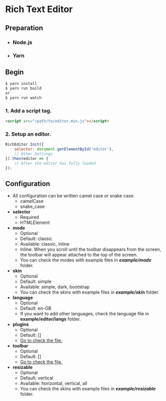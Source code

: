 # Rich Text Editor

## Preparation
- ### Node.js
- ### Yarn

## Begin
```bash
$ yarn install
$ yarn run build
or
$ yarn run watch
```

### 1. Add a script tag.
```html
<script src="/path/to/editor.min.js"></script>
```

### 2. Setup an editor.
```javascript
RichEditor.Init({
	selector: document.getElementById('editor'),
	// Other Settings
}).then(editor => {
	// After the editor has fully loaded
});
```

## Configuration
- All configuration can be written camel case or snake case.
	- camelCase
	- snake_case
- **selector**
	- Required
	- HTMLElement
- **mode**
	- Optional
	- Default: classic
	- Available: classic, inline
	- Inline: When you scroll until the toolbar disappears from the screen, the toolbar will appear attached to the top of the screen.
	- You can check the modes with example files in ***example/mode*** folder.
- **skin**
	- Optional
	- Default: simple
	- Available: simple, dark, bootstrap
	- You can check the skins with example files in ***example/skin*** folder.
- **language**
	- Optional
	- Default: en-GB
	- If you want to add other languages, check the language file in **example/editor/langs** folder.
- **plugins**
	- Optional
	- Default: []
	- [Go to check the file.](https://github.com/dynafer/rich-text-editor/example/plugins/README.md)
- **toolbar**
	- Optional
	- Default: []
	- [Go to check the file.](https://github.com/dynafer/rich-text-editor/example/toolbar/README.md)
- **resizable**
	- Optional
	- Default: vertical
	- Available: horizontal, vertical, all
	- You can check the skins with example files in ***example/resizable*** folder.